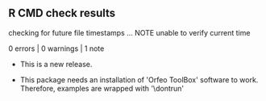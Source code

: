 ## R CMD check results

checking for future file timestamps ... NOTE
  unable to verify current time
  
0 errors | 0 warnings | 1 note

* This is a new release.

* This package needs an installation of 'Orfeo ToolBox' software to work. Therefore, examples are wrapped with '\dontrun'
